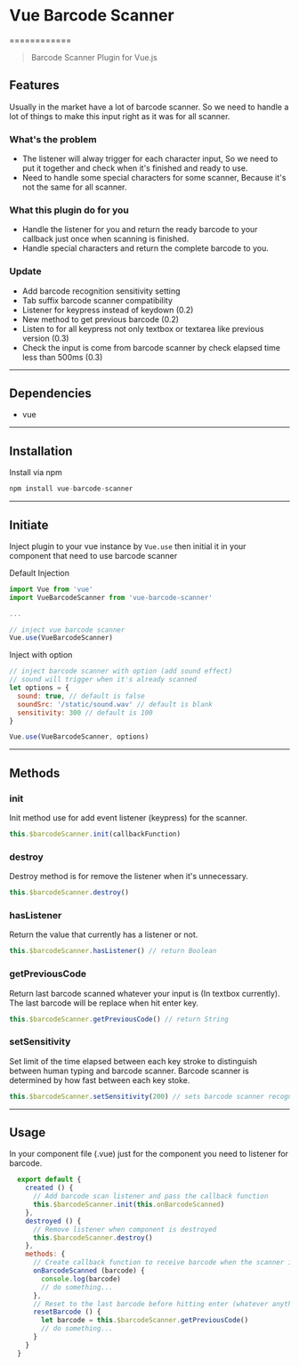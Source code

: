 # Vue Barcode Scanner
============
> Barcode Scanner Plugin for Vue.js

## Features
Usually in the market have a lot of barcode scanner. So we need to handle a lot of things to make this input right as it was for all scanner.

### What's the problem
* The listener will alway trigger for each character input, So we need to put it together and check when it's finished and ready to use.
* Need to handle some special characters for some scanner, Because it's not the same for all scanner.

### What this plugin do for you
* Handle the listener for you and return the ready barcode to your callback just once when scanning is finished.
* Handle special characters and return the complete barcode to you.

### Update
* Add barcode recognition sensitivity setting
* Tab suffix barcode scanner compatibility
* Listener for keypress instead of keydown (0.2)
* New method to get previous barcode (0.2)
* Listen to for all keypress not only textbox or textarea like previous version (0.3)
* Check the input is come from barcode scanner by check elapsed time less than 500ms (0.3)

----------------------------------------
## Dependencies
* vue

----------------------------------------
## Installation
Install via npm

```javascript
npm install vue-barcode-scanner
```

----------------------------------------
## Initiate
Inject plugin to your vue instance by ```Vue.use``` then initial it in your component that need to use barcode scanner


Default Injection
```javascript
import Vue from 'vue'
import VueBarcodeScanner from 'vue-barcode-scanner'

...

// inject vue barcode scanner
Vue.use(VueBarcodeScanner)

```

Inject with option
```javascript
// inject barcode scanner with option (add sound effect)
// sound will trigger when it's already scanned
let options = {
  sound: true, // default is false
  soundSrc: '/static/sound.wav' // default is blank
  sensitivity: 300 // default is 100
}

Vue.use(VueBarcodeScanner, options)

```
----------------------------------------
## Methods
### init
Init method use for add event listener (keypress) for the scanner.

```javascript
this.$barcodeScanner.init(callbackFunction)
```

### destroy
Destroy method is for remove the listener when it's unnecessary.

```javascript
this.$barcodeScanner.destroy()
```

### hasListener
Return the value that currently has a listener or not.

```javascript
this.$barcodeScanner.hasListener() // return Boolean
```

### getPreviousCode
Return last barcode scanned whatever your input is (In textbox currently).
The last barcode will be replace when hit enter key.

```javascript
this.$barcodeScanner.getPreviousCode() // return String
```

### setSensitivity
Set limit of the time elapsed between each key stroke to distinguish between human typing and barcode scanner.
Barcode scanner is determined by how fast between each key stoke.

```javascript
this.$barcodeScanner.setSensitivity(200) // sets barcode scanner recognition sensitivity to 200 ms
```
----------------------------------------
## Usage
In your component file (.vue) just for the component you need to listener for barcode.

```javascript
  export default {
    created () {
      // Add barcode scan listener and pass the callback function
      this.$barcodeScanner.init(this.onBarcodeScanned)
    },
    destroyed () {
      // Remove listener when component is destroyed
      this.$barcodeScanner.destroy()
    },
    methods: {
      // Create callback function to receive barcode when the scanner is already done
      onBarcodeScanned (barcode) {
        console.log(barcode)
        // do something...
      },
      // Reset to the last barcode before hitting enter (whatever anything in the input box)
      resetBarcode () {
        let barcode = this.$barcodeScanner.getPreviousCode()
        // do something...
      }
    }
  }
```
